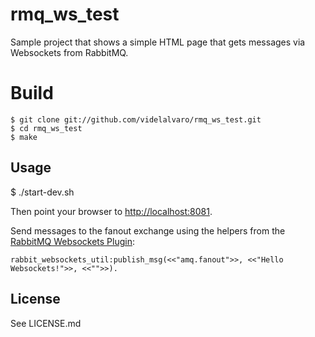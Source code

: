 # rmq_ws_test #

Sample project that shows a simple HTML page that gets messages via Websockets from RabbitMQ.

# Build #

    $ git clone git://github.com/videlalvaro/rmq_ws_test.git
    $ cd rmq_ws_test
    $ make

## Usage ##

  $ ./start-dev.sh

Then point your browser to [http://localhost:8081](http://localhost:8081).

Send messages to the fanout exchange using the helpers from the [RabbitMQ Websockets Plugin](https://github.com/videlalvaro/rabbitmq-websockets/blob/master/src/rabbit_websockets_util.erl):

    rabbit_websockets_util:publish_msg(<<"amq.fanout">>, <<"Hello Websockets!">>, <<"">>).

## License ##

See LICENSE.md
